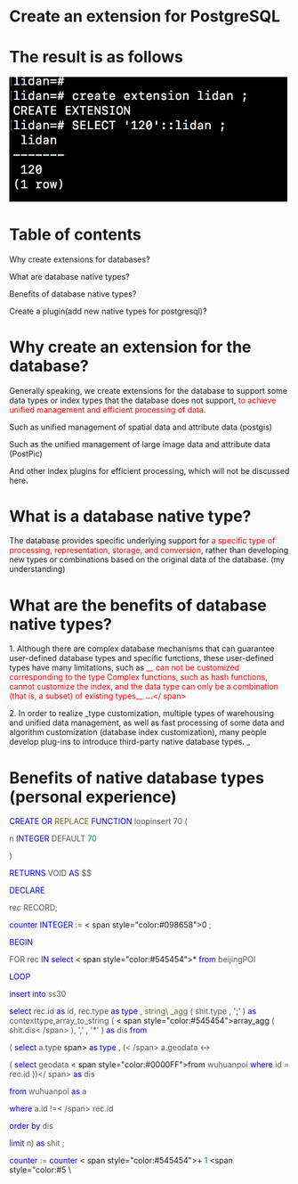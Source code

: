 # Create an extension for PostgreSQL

# The result is as follows
<img src="images/高级数据库_李源_120210970.png" width=500px />


# Table of contents

Why create extensions for databases?

What are database native types?

Benefits of database native types?

Create a plugin\(add new native types for postgresql)?

# Why create an extension for the database?

Generally speaking, we create extensions for the database to support some data types or index types that the database does not support, <span style="color:#FF0000">to achieve unified management and efficient processing of data. </span>

Such as unified management of spatial data and attribute data (postgis)

Such as the unified management of large image data and attribute data (PostPic)

And other index plugins for efficient processing, which will not be discussed here.

# What is a database native type?

The database provides specific underlying support for <span style="color:#FF0000">a specific type of processing, representation, storage, and conversion</span>, rather than developing new types or combinations based on the original data of the database. (my understanding)

# What are the benefits of database native types?

1\. Although there are complex database mechanisms that can guarantee user-defined database types and specific functions, these user-defined types have many limitations, such as <span style="color:#FF0000"> __ can not be customized corresponding to the type Complex functions, such as hash functions, cannot customize the index, and the data type can only be a combination (that is, a subset) of existing types__ </span> <span style="color:#FF0000">__…__</ span>

2\. In order to realize _type customization, multiple types of warehousing and unified data management, as well as fast processing of some data and algorithm customization (database index customization), many people develop plug-ins to introduce third-party native database types. _

# Benefits of native database types (personal experience)

<span style="color:#0000FF">CREATE</span> <span style="color:#0000FF">OR</span> <span style="color:#795E26">REPLACE</span> <span style="color:#0000FF">FUNCTION</span> <span style="color:#545454">loopinsert</span> <span style="color:#545454">70</span> <span style= "color:#545454">\(</span>

<span style="color:#545454">n</span> <span style="color:#0000FF">INTEGER</span> <span style="color:#545454">DEFAULT</span> <span style="color:#098658">70</span>

<span style="color:#545454">\)</span>

<span style="color:#0000FF">RETURNS</span> <span style="color:#545454">VOID</span> <span style="color:#0000FF">AS</span> <span style="color:#545454">$$</span>

<span style="color:#0000FF">DECLARE</span>

<span style="color:#545454">rec RECORD;</span>

<span style="color:#0000FF">counter</span> <span style="color:#0000FF">INTEGER</span> <span style="color:#545454">:=</span> < span style="color:#098658">0</span> <span style="color:#545454">;</span>

<span style="color:#0000FF">BEGIN</span>

<span style="color:#545454">FOR rec</span> <span style="color:#0000FF">IN</span> <span style="color:#0000FF">select</span> < span style="color:#545454">\*</span> <span style="color:#0000FF">from</span> <span style="color:#545454">beijingPOI</span>

<span style="color:#0000FF">LOOP</span>

<span style="color:#0000FF">insert</span> <span style="color:#0000FF">into</span> <span style="color:#545454">ss30</span>

<span style="color:#0000FF">select</span> <span style="color:#545454">rec\.id</span> <span style="color:#0000FF">as</span > <span style="color:#545454">id\,</span> <span style="color:#545454">rec\.type</span> <span style="color:#0000FF">as </span> <span style="color:#0000FF">type</span> <span style="color:#545454">\,</span> <span style="color:#795E26">string\ _agg</span> <span style="color:#545454">\(</span> <span style="color:#545454">shit\.type</span> <span style="color:#545454 ">\,</span> <span style="color:#A31515">';'</span> <span style="color:#545454">\)</span> <span style="color: #0000FF">as</span> <span style="color:#545454">contexttype\,array\_to\_string</span> <span style="color:#545454">\(</span> < span style="color:#545454">array\_agg</span> <span style="color:#545454">\(</span> <span style="color:#545454">shit\.dis< /span> <span style="color:#545454">\)\,</span> <span style="color:#A31515">'\,'</span> <span style="color:#545454 ">\,</span> <span style="colo r:#A31515">'\*'</span> <span style="color:#545454">\)</span> <span style="color:#0000FF">as</span> <span style ="color:#545454">dis</span> <span style="color:#0000FF">from</span>

<span style="color:#545454">\(</span> <span style="color:#0000FF">select</span> <span style="color:#545454">a\.type</span> span> <span style="color:#0000FF">as</span> <span style="color:#0000FF">type</span> <span style="color:#545454">\, \(< /span> <span style="color:#545454">a\.geodata</span> <span style="color:#545454">\<\-></span>

<span style="color:#545454">\(</span> <span style="color:#0000FF">select</span> <span style="color:#545454">geodata</span> < span style="color:#0000FF">from</span> <span style="color:#545454">wuhuanpoi</span> <span style="color:#0000FF">where</span> <span style ="color:#545454">id =</span> <span style="color:#545454">rec\.id</span> <span style="color:#545454">\)\)</ span> <span style="color:#0000FF">as</span> <span style="color:#545454">dis</span>

<span style="color:#0000FF">from</span> <span style="color:#545454">wuhuanpoi</span> <span style="color:#0000FF">as</span> <span style="color:#545454">a</span>

<span style="color:#0000FF">where</span> <span style="color:#545454">a\.id</span> <span style="color:#545454">\!=< /span> <span style="color:#545454">rec\.id</span>

<span style="color:#0000FF">order by</span> <span style="color:#545454">dis</span>

<span style="color:#0000FF">limit</span> <span style="color:#545454">n\)</span> <span style="color:#0000FF">as</span> <span style="color:#545454">shit ;</span>

<span style="color:#0000FF">counter</span> <span style="color:#545454">:=</span> <span style="color:#0000FF">counter</span> < span style="color:#545454">\+</span> <span style="color:#098658">1</span> <span style="color:#5
\
